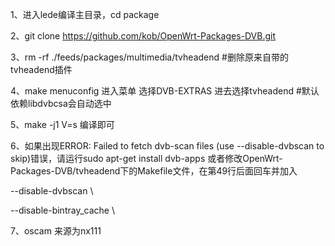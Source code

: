 1、进入lede编译主目录，cd package 

2、git clone https://github.com/kob/OpenWrt-Packages-DVB.git

3、rm -rf  ./feeds/packages/multimedia/tvheadend #删除原来自带的tvheadend插件

4、make menuconfig  进入菜单 选择DVB-EXTRAS 进去选择tvheadend #默认依赖libdvbcsa会自动选中

5、make -j1 V=s 编译即可  

6、如果出现ERROR: Failed to fetch dvb-scan files (use --disable-dvbscan to skip)错误，请运行sudo apt-get install dvb-apps
   或者修改OpenWrt-Packages-DVB/tvheadend下的Makefile文件，在第49行后面回车并加入
   
   --disable-dvbscan \ 
  
   --disable-bintray_cache  \ 
  
7、oscam 来源为nx111
